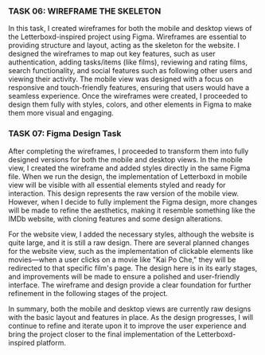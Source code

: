 ### TASK 06: WIREFRAME THE SKELETON

In this task, I created wireframes for both the mobile and desktop views of the Letterboxd-inspired project using Figma. Wireframes are essential to providing structure and layout, acting as the skeleton for the website. I designed the wireframes to map out key features, such as user authentication, adding tasks/items (like films), reviewing and rating films, search functionality, and social features such as following other users and viewing their activity. The mobile view was designed with a focus on responsive and touch-friendly features, ensuring that users would have a seamless experience. Once the wireframes were created, I proceeded to design them fully with styles, colors, and other elements in Figma to make them more visual and engaging.

### TASK 07: Figma Design Task

After completing the wireframes, I proceeded to transform them into fully designed versions for both the mobile and desktop views. In the mobile view, I created the wireframe and added styles directly in the same Figma file. When we run the design, the implementation of Letterboxd in mobile view will be visible with all essential elements styled and ready for interaction. This design represents the raw version of the mobile view. However, when I decide to fully implement the Figma design, more changes will be made to refine the aesthetics, making it resemble something like the IMDb website, with cloning features and some design alterations.

For the website view, I added the necessary styles, although the website is quite large, and it is still a raw design. There are several planned changes for the website view, such as the implementation of clickable elements like movies—when a user clicks on a movie like "Kai Po Che," they will be redirected to that specific film's page. The design here is in its early stages, and improvements will be made to ensure a polished and user-friendly interface. The wireframe and design provide a clear foundation for further refinement in the following stages of the project.

In summary, both the mobile and desktop views are currently raw designs with the basic layout and features in place. As the design progresses, I will continue to refine and iterate upon it to improve the user experience and bring the project closer to the final implementation of the Letterboxd-inspired platform.
